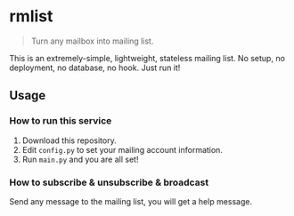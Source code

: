 # rmlist

> Turn any mailbox into mailing list. 

This is an extremely-simple, lightweight, stateless mailing list. No setup, no deployment, no database, no hook. Just run it! 

## Usage

### How to run this service

1. Download this repository. 
2. Edit `config.py` to set your mailing account information. 
3. Run `main.py` and you are all set! 

### How to subscribe & unsubscribe & broadcast

Send any message to the mailing list, you will get a help message. 
